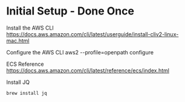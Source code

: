 # Initial Setup - Done Once

  Install the AWS CLI
  https://docs.aws.amazon.com/cli/latest/userguide/install-cliv2-linux-mac.html

  Configure the AWS CLI
  aws2 --profile=openpath configure

  ECS Reference
  https://docs.aws.amazon.com/cli/latest/reference/ecs/index.html

  Install JQ
  ```
  brew install jq
  ```

